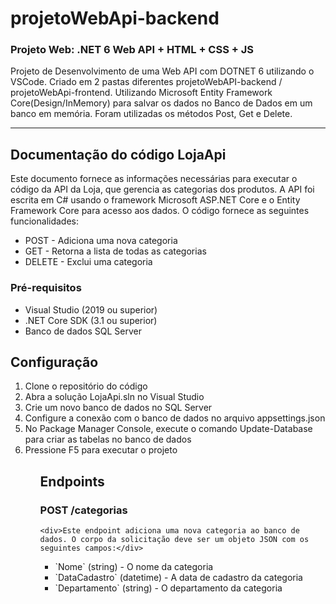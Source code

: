 # projetoWebApi-backend

### Projeto Web: .NET 6 Web API + HTML + CSS + JS

  Projeto de Desenvolvimento de uma Web API com DOTNET 6 utilizando o VSCode. Criado em 2 pastas diferentes projetoWebAPI-backend / projetoWebApi-frontend. Utilizando Microsoft Entity Framework Core(Design/InMemory) para salvar os dados no Banco de Dados em um banco em memória. Foram utilizadas os métodos Post, Get e Delete.

----

<h2>Documentação do código LojaApi</h2>

  <div>Este documento fornece as informações necessárias para executar o código da API da Loja, que gerencia as categorias dos produtos. A API foi escrita em C# usando   o framework Microsoft ASP.NET Core e o Entity Framework Core para acesso aos dados. O código fornece as seguintes funcionalidades:
  </div>
  <ul>
    <li>POST - Adiciona uma nova categoria</li>
    <li>GET - Retorna a lista de todas as categorias</li>
    <li>DELETE - Exclui uma categoria</li>
  </ul>
<h3>Pré-requisitos</h3>
  <ul>
    <li>Visual Studio (2019 ou superior)</li>
    <li>.NET Core SDK (3.1 ou superior)</li>
    <li>Banco de dados SQL Server</li>
  </ul>  
<h2>Configuração</h2>
  <ol>
    <li>Clone o repositório do código</li>
    <li>Abra a solução LojaApi.sln no Visual Studio</li>
    <li>Crie um novo banco de dados no SQL Server</li>
    <li>Configure a conexão com o banco de dados no arquivo appsettings.json</li>
    <li>No Package Manager Console, execute o comando Update-Database para criar as tabelas no banco de dados</li>
    <li>Pressione F5 para executar o projeto</li>
  <ol>  
<h2>Endpoints</h2>
  <h3>POST /categorias</h3>

    <div>Este endpoint adiciona uma nova categoria ao banco de dados. O corpo da solicitação deve ser um objeto JSON com os seguintes campos:</div>

  <ul>
    <li>`Nome` (string) - O nome da categoria</li>
    <li>`DataCadastro` (datetime) - A data de cadastro da categoria</li>
    <li>`Departamento` (string) - O departamento da categoria</li>
  </ul>
